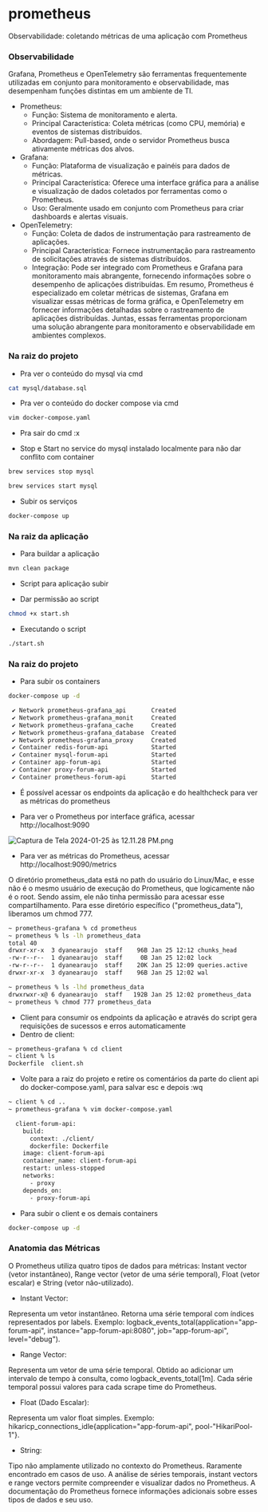 # prometheus
Observabilidade: coletando métricas de uma aplicação com Prometheus

### Observabilidade

Grafana, Prometheus e OpenTelemetry são ferramentas frequentemente utilizadas em conjunto para monitoramento e observabilidade, mas desempenham 
funções distintas em um ambiente de TI.
* Prometheus:
  * Função: Sistema de monitoramento e alerta.
  * Principal Característica: Coleta métricas (como CPU, memória) e eventos de sistemas distribuídos.
  * Abordagem: Pull-based, onde o servidor Prometheus busca ativamente métricas dos alvos.
* Grafana:
    * Função: Plataforma de visualização e painéis para dados de métricas.
    * Principal Característica: Oferece uma interface gráfica para a análise e visualização de dados coletados por ferramentas como o Prometheus.
    * Uso: Geralmente usado em conjunto com Prometheus para criar dashboards e alertas visuais.
* OpenTelemetry:
    * Função: Coleta de dados de instrumentação para rastreamento de aplicações.
    * Principal Característica: Fornece instrumentação para rastreamento de solicitações através de sistemas distribuídos.
    * Integração: Pode ser integrado com Prometheus e Grafana para monitoramento mais abrangente, fornecendo informações sobre o desempenho de aplicações distribuídas.
      Em resumo, Prometheus é especializado em coletar métricas de sistemas, Grafana em visualizar essas métricas de forma gráfica, e OpenTelemetry em fornecer informações detalhadas sobre o rastreamento de aplicações distribuídas. Juntas, essas ferramentas proporcionam uma solução abrangente para monitoramento e observabilidade em ambientes complexos.


### Na raiz do projeto

* Pra ver o conteúdo do mysql via cmd

````bash
cat mysql/database.sql
````

* Pra ver o conteúdo do docker compose via cmd

`````bash
vim docker-compose.yaml
`````

* Pra sair do cmd :x

* Stop e Start no service do mysql instalado localmente para não dar conflito com container

````bash
brew services stop mysql
````

````bash
brew services start mysql
````

* Subir os serviços

````bash
docker-compose up
````

### Na raiz da aplicação

* Para buildar a aplicação

````bash
mvn clean package
````

* Script para aplicação subir

* Dar permissão ao script

`````bash
chmod +x start.sh
`````
* Executando o script

````bash
./start.sh
````

### Na raiz do projeto

* Para subir os containers

````bash
docker-compose up -d

 ✔ Network prometheus-grafana_api       Created                                                                                                                                                                             0.0s 
 ✔ Network prometheus-grafana_monit     Created                                                                                                                                                                             0.1s 
 ✔ Network prometheus-grafana_cache     Created                                                                                                                                                                             0.0s 
 ✔ Network prometheus-grafana_database  Created                                                                                                                                                                             0.0s 
 ✔ Network prometheus-grafana_proxy     Created                                                                                                                                                                             0.1s 
 ✔ Container redis-forum-api            Started                                                                                                                                                                             3.7s 
 ✔ Container mysql-forum-api            Started                                                                                                                                                                             3.9s 
 ✔ Container app-forum-api              Started                                                                                                                                                                             3.5s 
 ✔ Container proxy-forum-api            Started                                                                                                                                                                             4.7s 
 ✔ Container prometheus-forum-api       Started 
````

* É possível acessar os endpoints da aplicação e do healthcheck para ver as métricas do prometheus

* Para ver o Prometheus por interface gráfica, acessar http://localhost:9090

![Captura de Tela 2024-01-25 às 12.11.28 PM.png](imgs%2FCaptura%20de%20Tela%202024-01-25%20%C3%A0s%2012.11.28%20PM.png)

* Para ver as métricas do Prometheus, acessar http://localhost:9090/metrics

<p>O diretório prometheus_data está no path do usuário do Linux/Mac, e esse não é o mesmo usuário de execução do Prometheus, que logicamente não é o root.
Sendo assim, ele não tinha permissão para acessar esse compartilhamento. Para esse diretório específico ("prometheus_data"), liberamos um chmod 777.</p>

`````bash
~ prometheus-grafana % cd prometheus 
~ prometheus % ls -lh prometheus_data
total 40
drwxr-xr-x  3 dyanearaujo  staff    96B Jan 25 12:12 chunks_head
-rw-r--r--  1 dyanearaujo  staff     0B Jan 25 12:02 lock
-rw-r--r--  1 dyanearaujo  staff    20K Jan 25 12:09 queries.active
drwxr-xr-x  3 dyanearaujo  staff    96B Jan 25 12:02 wal

~ prometheus % ls -lhd prometheus_data
drwxrwxr-x@ 6 dyanearaujo  staff   192B Jan 25 12:02 prometheus_data
~ prometheus % chmod 777 prometheus_data
`````

* Client para consumir os endpoints da aplicação e através do script gera requisições de sucessos e erros automaticamente
* Dentro de client:

````bash
~ prometheus-grafana % cd client
~ client % ls
Dockerfile	client.sh
````

* Volte para a raiz do projeto e retire os comentários da parte do client api do docker-compose.yaml, para salvar esc e depois :wq

````bash
~ client % cd ..
~ prometheus-grafana % vim docker-compose.yaml

  client-forum-api:
    build:
      context: ./client/
      dockerfile: Dockerfile
    image: client-forum-api
    container_name: client-forum-api
    restart: unless-stopped
    networks:
      - proxy
    depends_on:
      - proxy-forum-api
````

* Para subir o client e os demais containers

````bash
docker-compose up -d
````

### Anatomia das Métricas

<p>O Prometheus utiliza quatro tipos de dados para métricas: Instant vector (vetor instantâneo), Range vector (vetor de uma série temporal), Float 
(vetor escalar) e String (vetor não-utilizado).</p>

* Instant Vector:
<p>Representa um vetor instantâneo.
Retorna uma série temporal com índices representados por labels.
Exemplo: logback_events_total(application="app-forum-api", instance="app-forum-api:8080", job="app-forum-api", level="debug").</p>

* Range Vector:
<p>Representa um vetor de uma série temporal.
Obtido ao adicionar um intervalo de tempo à consulta, como logback_events_total[1m].
Cada série temporal possui valores para cada scrape time do Prometheus.</p>

* Float (Dado Escalar):
<p>Representa um valor float simples.
Exemplo: hikaricp_connections_idle{application="app-forum-api", pool-"HikariPool-1"}.<p>

* String:
<p>Tipo não amplamente utilizado no contexto do Prometheus.
Raramente encontrado em casos de uso.
A análise de séries temporais, instant vectors e range vectors permite compreender e visualizar dados no Prometheus. A documentação do Prometheus 
fornece informações adicionais sobre esses tipos de dados e seu uso.</p>








